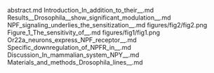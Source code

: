 abstract.md
Introduction_In_addition_to_their__.md
Results__Drosophila__show_significant_modulation__.md
NPF_signaling_underlies_the_sensitization__.md
figures/fig2/fig2.png
Figure_1_The_sensitivity_of__.md
figures/fig1/fig1.png
Or22a_neurons_express_NPF_receptor__.md
Specific_downregulation_of_NPFR_in__.md
Discussion_In_mammalian_system_NPY__.md
Materials_and_methods_Drosophila_lines__.md
